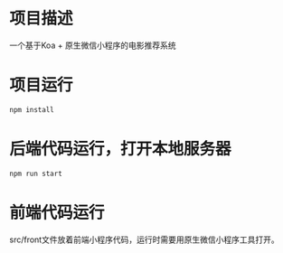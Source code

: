 # 项目描述
一个基于Koa + 原生微信小程序的电影推荐系统
# 项目运行
```sh
npm install
```
# 后端代码运行，打开本地服务器
```sh
npm run start
```
# 前端代码运行
src/front文件放着前端小程序代码，运行时需要用原生微信小程序工具打开。



